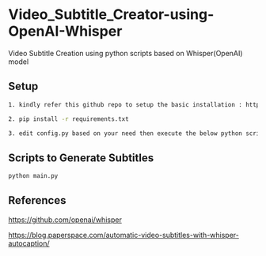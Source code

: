 # Video_Subtitle_Creator-using-OpenAI-Whisper

Video Subtitle Creation using python scripts based on Whisper(OpenAI) model

## Setup

```bash
1. kindly refer this github repo to setup the basic installation : https://github.com/openai/whisper
```

```bash
2. pip install -r requirements.txt
```

```bash
3. edit config.py based on your need then execute the below python scripts
```

## Scripts to Generate Subtitles

```bash
python main.py
```

## References

https://github.com/openai/whisper

https://blog.paperspace.com/automatic-video-subtitles-with-whisper-autocaption/
